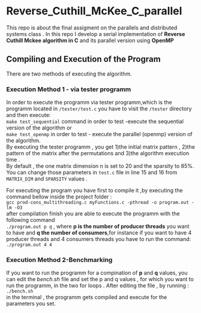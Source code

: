 # Reverse_Cuthill_McKee_C_parallel
This repo is about the final assigment on the parallels and distributed systems class . In this repo I develop a serial implementation of **Reverse Cuthill Mckee algorithm in C** and its parallel version using **OpenMP**  <br>
## Compiling and Execution of the Program
There are two methods of executing the algorithm.
### Execution Method 1 - via tester programm
In order to execute the programm via tester programm,which is the programm located in `/tester/test.c` you have to visit the `/tester` directory and then execute: <br>
`make test_sequential` command in order to test -execute the sequential version of the algorithm or <br>
`make test_openmp` in order to test - execute the parallel (openmp) version of the algorithm. <br>
By executing the tester programm , you get 1)the initial matrix pattern , 2)the pattern of the matrix after the permutations and 3)the algorithm execution time .<br>
By default , the one matrix dimension n is set to 20 and the sparsity to 85%.<br>
You can change those parameters in `test.c` file in line 15 and 16 from `MATRIX_DIM` and `SPARSITY` values .<br>


For executing the program you have first to compile it ,by executing the command bellow inside the project folder :<br>
`gcc prod-cons_multithreading.c myFunctions.c -pthread -o program.out -lm -O3`<br>
after compilation finish you are able to execute the programm with the following command<br>
`./program.out p q` , where **p is the number of producer threads** you want to have and **q the number of consumers**,for instance if you want to have 4 producer threads and 4 consumers threads you have to run the command:<br>
`./program.out 4 4`

### Execution Method 2-Benchmarking
If you want to run the programm for a compination of **p** and **q** values, you can edit the *bench.sh* file and set the p and q values , for which you want to run the programm, in the two for loops . After editing the file , by running :<br>
`./bench.sh` <br>
in the terminal , the programm gets compiled and execute for the parameters you set.
